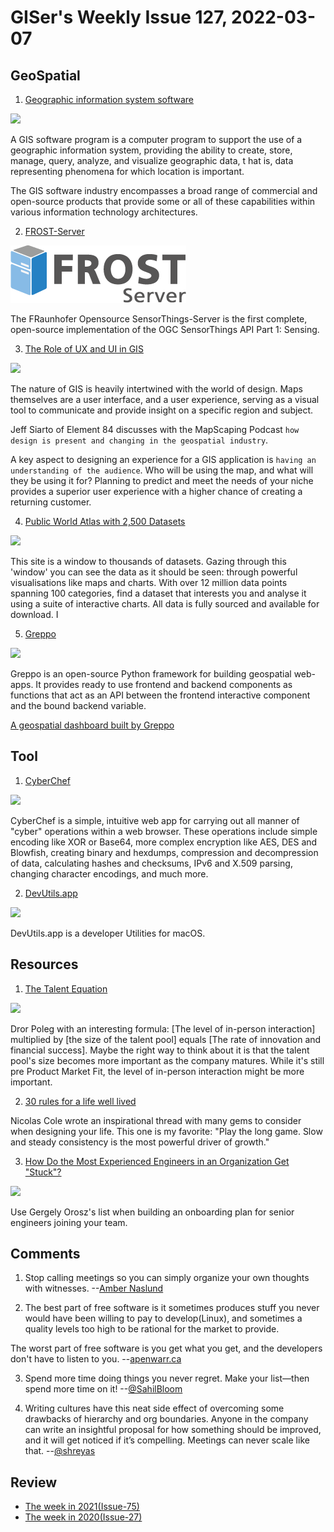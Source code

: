 # GISer's Weekly Issue 127, 2022-03-07

## GeoSpatial

1. [Geographic information system software](https://thereaderwiki.com/en/List_of_GIS_software)

![](https://scholarlyoa.com/wp-content/uploads/2020/10/What-Is-Geographic-Information-Systems-Featured.jpg)

A GIS software program is a computer program to support the use of a geographic information system, providing the ability to create, store, manage, query, analyze, and visualize geographic data, t hat is, data representing phenomena for which location is important.

The GIS software industry encompasses a broad range of commercial and open-source products that provide some or all of these capabilities within various information technology architectures.

2. [FROST-Server](https://github.com/FraunhoferIOSB/FROST-Server)

![](https://raw.githubusercontent.com/FraunhoferIOSB/FROST-Server/master/docs/images/FROST-Server-darkgrey.png)

The FRaunhofer Opensource SensorThings-Server is the first complete, open-source implementation of the OGC SensorThings API Part 1: Sensing.

3. [The Role of UX and UI in GIS](https://www.gislounge.com/the-role-of-ux-and-ui-in-gis/)

![](https://cdn.shortpixel.ai/spai/w_810+q_glossy+ret_img+to_webp/https://www.gislounge.com/wp-content/uploads/2022/03/google-earth-screenshot.jpg)

The nature of GIS is heavily intertwined with the world of design. Maps themselves are a user interface, and a user experience, serving as a visual tool to communicate and provide insight on a specific region and subject.

Jeff Siarto of Element 84 discusses with the MapScaping Podcast `how design is present and changing in the geospatial industry`.

A key aspect to designing an experience for a GIS application is `having an understanding of the audience`. Who will be using the map, and what will they be using it for? Planning to predict and meet the needs of your niche provides a superior user experience with a higher chance of creating a returning customer.

4. [Public World Atlas with 2,500 Datasets](https://towardsdatascience.com/ive-built-a-public-world-atlas-with-2-500-datasets-to-explore-8b9ae799e345)

![](https://miro.medium.com/max/700/1*Dey-gEpf3fHfsxMjksUM0Q.png)

This site is a window to thousands of datasets. Gazing through this 'window' you can see the data as it should be seen: through powerful visualisations like maps and charts. With over 12 million data points spanning 100 categories, find a dataset that interests you and analyse it using a suite of interactive charts. All data is fully sourced and available for download. I

5. [Greppo](https://github.com/greppo-io/greppo)

![](https://miro.medium.com/max/1400/1*roDG3MBZhff1om23mZmU1w.gif)

Greppo is an open-source Python framework for building geospatial web-apps. It provides ready to use frontend and backend components as functions that act as an API between the frontend interactive component and the bound backend variable.

[A geospatial dashboard built by Greppo](https://towardsdatascience.com/build-a-geospatial-dashboard-in-python-using-greppo-60aff44ba6c9)

## Tool

1. [CyberChef](https://gchq.github.io/CyberChef/)

![](https://cdn.beekka.com/blogimg/asset/202201/bg2022011904.webp)

CyberChef is a simple, intuitive web app for carrying out all manner of "cyber" operations within a web browser. These operations include simple encoding like XOR or Base64, more complex encryption like AES, DES and Blowfish, creating binary and hexdumps, compression and decompression of data, calculating hashes and checksums, IPv6 and X.509 parsing, changing character encodings, and much more.

2. [DevUtils.app](https://github.com/DevUtilsApp/DevUtils-app)

![](https://camo.githubusercontent.com/faa5d4d2a965b4b4e4d807cb4a61dd355f241b8b3695278db8ed8a74771d1c5f/68747470733a2f2f6465767574696c732e6170702f6173736574732f73637265656e73686f74732f6461726b2f6a736f6e666f726d61747465722e706e67)

DevUtils.app is a developer Utilities for macOS.

## Resources

1. [The Talent Equation](https://www.drorpoleg.com/the-talent-equation/)

![](https://www.drorpoleg.com/content/images/size/w1462/2021/04/The-Talent-Equation.png)

Dror Poleg with an interesting formula: [The level of in-person interaction] multiplied by [the size of the talent pool] equals [The rate of innovation and financial success]. Maybe the right way to think about it is that the talent pool's size becomes more important as the company matures. While it's still pre Product Market Fit, the level of in-person interaction might be more important.

2. [30 rules for a life well lived](https://twitter.com/Nicolascole77/status/1489275823999762432)

Nicolas Cole wrote an inspirational thread with many gems to consider when designing your life. This one is my favorite: "Play the long game. Slow and steady consistency is the most powerful driver of growth."

3. [How Do the Most Experienced Engineers in an Organization Get "Stuck"?](https://twitter.com/GergelyOrosz/status/1499393647120314368)

![](https://pbs.twimg.com/media/FM7qYS3UUAMf5MM?format=jpg&name=small)

Use Gergely Orosz's list when building an onboarding plan for senior engineers joining your team.

## Comments

1.  Stop calling meetings so you can simply organize your own thoughts with witnesses.
    --[Amber Naslund](https://twitter.com/AmberCadabra/status/1496504515125776393)

2.  The best part of free software is it sometimes produces stuff you never would have been willing to pay to develop(Linux), and sometimes a quality levels too high to be rational for the market to provide.

The worst part of free software is you get what you get, and the developers don't have to listen to you.
--[apenwarr.ca](https://apenwarr.ca/log/20211229)

3.  Spend more time doing things you never regret. Make your list—then spend more time on it!
    --[@SahilBloom](https://softwareleadweekly.us6.list-manage.com/track/click?u=1a258e0fefbb23214c59c5a8d&id=3fcc0bb05d&e=b1367de9f9)

4.  Writing cultures have this neat side effect of overcoming some drawbacks of hierarchy and org boundaries. Anyone in the company can write an insightful proposal for how something should be improved, and it will get noticed if it’s compelling. Meetings can never scale like that.
    --[@shreyas](https://softwareleadweekly.us6.list-manage.com/track/click?u=1a258e0fefbb23214c59c5a8d&id=492fc8d501&e=b1367de9f9)

## Review

- [The week in 2021(Issue-75)](https://github.com/lkcozy/weekly/blob/master/docs/2021/issue-75.md)
- [The week in 2020(Issue-27)](https://github.com/lkcozy/weekly/blob/master/docs/2020/issue-27.md)
